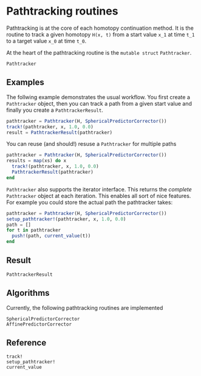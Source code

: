 # Pathtracking routines

Pathtracking is at the core of each homotopy continuation method.
It is the routine to track a given homotopy ``H(x, t)`` from
a start value ``x_1`` at time ``t_1`` to a target value ``x_0`` at time ``t_0``.

At the heart of the pathtracking routine is the  `mutable struct` `Pathtracker`.
```@docs
Pathtracker
```
## Examples
The follwing example demonstrates the usual workflow. You first create
a `Pathtracker` object, then you can track a path from a given start value
and finally you create a `PathtrackerResult`.
```julia
pathtracker = Pathtracker(H, SphericalPredictorCorrector())
track!(pathtracker, x, 1.0, 0.0)
result = PathtrackerResult(pathtracker)
```
You can reuse (and should!) resuse a `Pathtracker` for multiple paths
```julia
pathtracker = Pathtracker(H, SphericalPredictorCorrector())
results = map(xs) do x
  track!(pathtracker, x, 1.0, 0.0)
  PathtrackerResult(pathtracker)
end
```

`Pathtracker` also supports the iterator interface. This returns the *complete* `Pathtracker` object at each iteration. This enables all sort
of nice features. For example you could store the actual path the pathtracker takes:
```julia
pathtracker = Pathtracker(H, SphericalPredictorCorrector())
setup_pathtracker!(pathtracker, x, 1.0, 0.0)
path = []
for t in pathtracker
  push!(path, current_value(t))
end
```

## Result
```@docs
PathtrackerResult
```

## Algorithms
Currently, the following pathtracking routines are implemented

```@docs
SphericalPredictorCorrector
AffinePredictorCorrector
```

## Reference
```@docs
track!
setup_pathtracker!
current_value
```
